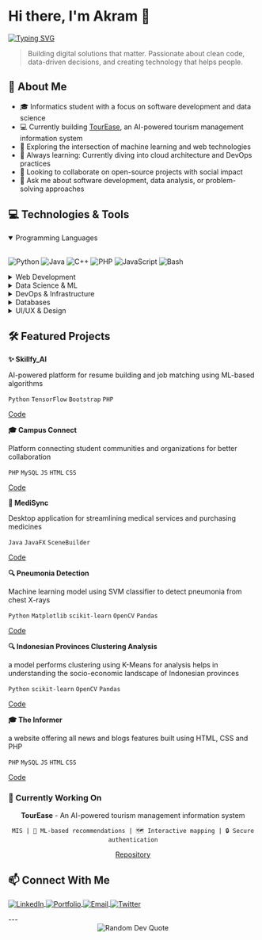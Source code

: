 # Hi there, I'm Akram 👋

[![Typing SVG](https://readme-typing-svg.herokuapp.com?font=Fira+Code&pause=1000&width=435&lines=Backend+Developer;Machine+Learning+Enthusiast;Problem+Solver;Continuous+Learner)](https://git.io/typing-svg)

> Building digital solutions that matter. Passionate about clean code, data-driven decisions, and creating technology that helps people.

## 🚀 About Me

- 🎓 Informatics student with a focus on software development and data science
- 💻 Currently building [TourEase](https://github.com/akramsu/TourEase), an AI-powered tourism management information system 
- 🔭 Exploring the intersection of machine learning and web technologies
- 🌱 Always learning: Currently diving into cloud architecture and DevOps practices
- 👯 Looking to collaborate on open-source projects with social impact
- 💬 Ask me about software development, data analysis, or problem-solving approaches

## 💻 Technologies & Tools

<details open>
<summary>Programming Languages</summary>
<br>
<p align="left">
  <img src="https://img.shields.io/badge/Python-3776AB?style=for-the-badge&logo=python&logoColor=white" alt="Python" />
  <img src="https://img.shields.io/badge/Java-ED8B00?style=for-the-badge&logo=openjdk&logoColor=white" alt="Java" />
  <img src="https://img.shields.io/badge/C++-00599C?style=for-the-badge&logo=c%2B%2B&logoColor=white" alt="C++" />
  <img src="https://img.shields.io/badge/PHP-777BB4?style=for-the-badge&logo=php&logoColor=white" alt="PHP" />
  <img src="https://img.shields.io/badge/JavaScript-F7DF1E?style=for-the-badge&logo=javascript&logoColor=black" alt="JavaScript" />
  <img src="https://img.shields.io/badge/Bash-4EAA25?style=for-the-badge&logo=gnu-bash&logoColor=white" alt="Bash" />
</p>
</details>

<details>
<summary>Web Development</summary>
<br>
<p align="left">
  <img src="https://img.shields.io/badge/HTML5-E34F26?style=for-the-badge&logo=html5&logoColor=white" alt="HTML5" />
  <img src="https://img.shields.io/badge/CSS3-1572B6?style=for-the-badge&logo=css3&logoColor=white" alt="CSS3" />
  <img src="https://img.shields.io/badge/Node.js-339933?style=for-the-badge&logo=nodedotjs&logoColor=white" alt="Node.js" />
  <img src="https://img.shields.io/badge/Bootstrap-7952B3?style=for-the-badge&logo=bootstrap&logoColor=white" alt="Bootstrap" />
</p>
</details>

<details>
<summary>Data Science & ML</summary>
<br>
<p align="left">
  <img src="https://img.shields.io/badge/NumPy-013243?style=for-the-badge&logo=numpy&logoColor=white" alt="NumPy" />
  <img src="https://img.shields.io/badge/Pandas-150458?style=for-the-badge&logo=pandas&logoColor=white" alt="Pandas" />
  <img src="https://img.shields.io/badge/scikit_learn-F7931E?style=for-the-badge&logo=scikit-learn&logoColor=white" alt="scikit-learn" />
  <img src="https://img.shields.io/badge/TensorFlow-FF6F00?style=for-the-badge&logo=tensorflow&logoColor=white" alt="TensorFlow" />
  <img src="https://img.shields.io/badge/PyTorch-EE4C2C?style=for-the-badge&logo=pytorch&logoColor=white" alt="PyTorch" />
  <img src="https://img.shields.io/badge/Matplotlib-3F4F75?style=for-the-badge&logo=plotly&logoColor=white" alt="Matplotlib" />
  <img src="https://img.shields.io/badge/Keras-D00000?style=for-the-badge&logo=keras&logoColor=white" alt="Keras" />
</p>
</details>

<details>
<summary>DevOps & Infrastructure</summary>
<br>
<p align="left">
  <img src="https://img.shields.io/badge/Docker-2496ED?style=for-the-badge&logo=docker&logoColor=white" alt="Docker" />
  <img src="https://img.shields.io/badge/Kubernetes-326CE5?style=for-the-badge&logo=kubernetes&logoColor=white" alt="Kubernetes" />
  <img src="https://img.shields.io/badge/Ansible-EE0000?style=for-the-badge&logo=ansible&logoColor=white" alt="Ansible" />
  <img src="https://img.shields.io/badge/Nagios-FF6F00?style=for-the-badge&logo=nagios&logoColor=white" alt="Nagios" />
  <img src="https://img.shields.io/badge/Linux-FCC624?style=for-the-badge&logo=linux&logoColor=black" alt="Linux" />
  <img src="https://img.shields.io/badge/GitHub_Actions-2088FF?style=for-the-badge&logo=github-actions&logoColor=white" alt="GitHub Actions" />
</p>
</details>

<details>
<summary>Databases</summary>
<br>
<p align="left">
 <img src="https://img.shields.io/badge/MySQL-4479A1?style=for-the-badge&logo=mysql&logoColor=white" alt="MySQL" />
  <img src="https://img.shields.io/badge/MongoDB-4EA94B?style=for-the-badge&logo=mongodb&logoColor=white" alt="MongoDB" />
</p>
</details>

<details>
<summary>UI/UX & Design</summary>
<br>
<p align="left">
  <img src="https://img.shields.io/badge/Figma-F24E1E?style=for-the-badge&logo=figma&logoColor=white" alt="Figma" />
  <img src="https://img.shields.io/badge/Canva-00C4CC?style=for-the-badge&logo=canva&logoColor=white" alt="Canva" />
  <img src="https://img.shields.io/badge/Framer-0055FF?style=for-the-badge&logo=framer&logoColor=white" alt="Framer" />
</p>
</details>

## 🛠️ Featured Projects


**✨ Skillfy_AI**

AI-powered platform for resume building and job matching using ML-based algorithms

`Python` `TensorFlow` `Bootstrap` `PHP`

[Code](https://github.com/akramsu/Skillfy_AI) 

**🎓 Campus Connect**

Platform connecting student communities and organizations for better collaboration

`PHP` `MySQL` `JS` `HTML` `CSS`

[Code](https://github.com/akramsu/CampusConnect) 

**🏥 MediSync**

Desktop application for streamlining medical services and purchasing medicines

`Java` `JavaFX`  `SceneBuilder`

[Code](https://github.com/akramsu/MediSync) 

**🔍 Pneumonia Detection**

Machine learning model using SVM classifier to detect pneumonia from chest X-rays

`Python` `Matplotlib` `scikit-learn` `OpenCV` `Pandas`

[Code](https://github.com/akramsu/Chest-XRay-Pneumonia-Detection) 

**🔍 Indonesian Provinces Clustering Analysis**

a model performs clustering using K-Means for analysis helps in understanding the socio-economic landscape of Indonesian provinces

`Python` `scikit-learn` `OpenCV` `Pandas`

[Code](https://github.com/akramsu/Indonesian_Provinces_Clustering_Analysis) 

**🎓 The Informer**

a website offering all news and blogs features built using HTML, CSS and PHP

`PHP` `MySQL` `JS` `HTML` `CSS`

[Code](https://github.com/akramsu/NewsWeb) 

</div>

### 🌟 Currently Working On

<div align="center">

**TourEase** - An AI-powered tourism management information system

```
MIS | 🤖 ML-based recommendations | 🗺️ Interactive mapping | 🔒 Secure authentication

```

[Repository](https://github.com/akramsu/TourEase) 

</div>

## 📫 Connect With Me

<p align="left">
  <a href="https://linkedin.com/in/" target="_blank">
    <img align="center" src="https://img.shields.io/badge/LinkedIn-0077B5?style=for-the-badge&logo=linkedin&logoColor=white" alt="LinkedIn" />
  <a href="" target="_blank">
    <img align="center" src="https://img.shields.io/badge/Portfolio-0A0A0A?style=for-the-badge&logo=portfolio&logoColor=white" alt="Portfolio" />
  </a>
  <a href="mailto:your.akramalsurabi@gmail.com">
    <img align="center" src="https://img.shields.io/badge/Email-D14836?style=for-the-badge&logo=gmail&logoColor=white" alt="Email" />
  </a>
    </a>
  <a href="https://instagram.com/" target="_blank">
    <img align="center" src="https://img.shields.io/badge/Instagram-1DA1F2?style=for-the-badge&logo=instagram&logoColor=white" alt="Twitter" />
  </a>
</p>
---

<div align="center">
  <img src="https://quotes-github-readme.vercel.app/api?type=horizontal&theme=radical" alt="Random Dev Quote" />
</div>
